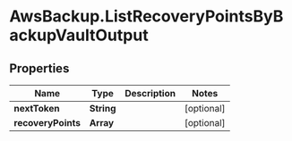 # AwsBackup.ListRecoveryPointsByBackupVaultOutput

## Properties

Name | Type | Description | Notes
------------ | ------------- | ------------- | -------------
**nextToken** | **String** |  | [optional] 
**recoveryPoints** | **Array** |  | [optional] 


